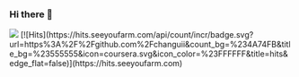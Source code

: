 ### Hi there 👋

<img src="https://img.shields.io/badge/rhljh7410@gmail.com-EA4335?style=flat-square&logo=Gmail&logoColor=white"/>
[![Hits](https://hits.seeyoufarm.com/api/count/incr/badge.svg?url=https%3A%2F%2Fgithub.com%2Fchanguii&count_bg=%234A74FB&title_bg=%23555555&icon=coursera.svg&icon_color=%23FFFFFF&title=hits&edge_flat=false)](https://hits.seeyoufarm.com)

<!--
🌱 Skills  
<img src="https://img.shields.io/badge/Flutter-02569B?style=flat-square&logo=Flutter&logoColor=white"/>
<img src="https://img.shields.io/badge/Spring Boot-6DB33F?style=flat-square&logo=SpringBoot&logoColor=white"/>  

<img src="https://img.shields.io/badge/Dart-0175C2?style=flat-square&logo=Dart&logoColor=white"/> <img src="https://img.shields.io/badge/Java-F80000?style=flat-square&logo=Java&logoColor=white"/>

Tools  
<img src="https://img.shields.io/badge/Postman-FF6C37?style=flat-square&logo=Postman&logoColor=white"/> 


**changuii/changuii** is a ✨ _special_ ✨ repository because its `README.md` (this file) appears on your GitHub profile.

Here are some ideas to get you started:
http://blog.cowkite.com/blog/2102241544/
- 🔭 I’m currently working on ...
- 🌱 I’m currently learning ...
- 👯 I’m looking to collaborate on ...
- 🤔 I’m looking for help with ...
- 💬 Ask me about ...
- 📫 How to reach me: ...
- 😄 Pronouns: ...
- ⚡ Fun fact: ...
-->
